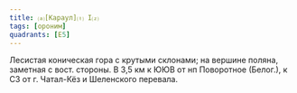```yaml
---
title: ⒜[Караул]⒯ I⒵
tags: [ороним]
quadrants: [Е5]
---
```


Лесистая коническая гора с крутыми склонами; на вершине поляна, заметная с вост.
стороны. В 3,5 км к ЮЮВ от нп Поворотное (Белог.), к СЗ от г. Чатал-Кёз и
Шеленского перевала.
